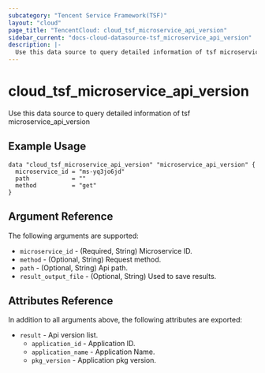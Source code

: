 ```yaml
---
subcategory: "Tencent Service Framework(TSF)"
layout: "cloud"
page_title: "TencentCloud: cloud_tsf_microservice_api_version"
sidebar_current: "docs-cloud-datasource-tsf_microservice_api_version"
description: |-
  Use this data source to query detailed information of tsf microservice_api_version
---
```


# cloud_tsf_microservice_api_version

Use this data source to query detailed information of tsf microservice_api_version

## Example Usage

```hcl
data "cloud_tsf_microservice_api_version" "microservice_api_version" {
  microservice_id = "ms-yq3jo6jd"
  path            = ""
  method          = "get"
}
```

## Argument Reference

The following arguments are supported:

* `microservice_id` - (Required, String) Microservice ID.
* `method` - (Optional, String) Request method.
* `path` - (Optional, String) Api path.
* `result_output_file` - (Optional, String) Used to save results.

## Attributes Reference

In addition to all arguments above, the following attributes are exported:

* `result` - Api version list.
  * `application_id` - Application ID.
  * `application_name` - Application Name.
  * `pkg_version` - Application pkg version.


